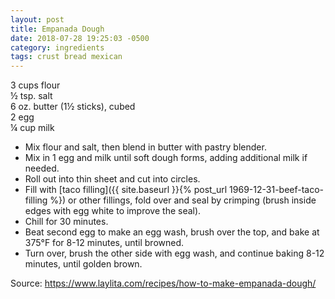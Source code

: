 ```yaml
---
layout: post
title: Empanada Dough
date: 2018-07-28 19:25:03 -0500
category: ingredients
tags: crust bread mexican
---
```

3 cups flour  
½ tsp. salt  
6 oz. butter (1½ sticks), cubed  
2 egg  
¼ cup milk  
* Mix flour and salt, then blend in butter with pastry blender.
* Mix in 1 egg and milk until soft dough forms, adding additional milk if needed.
* Roll out into thin sheet and cut into circles.
* Fill with [taco filling]({{ site.baseurl }}{% post_url 1969-12-31-beef-taco-filling %}) or other fillings, fold over and seal by crimping (brush inside edges with egg white to improve the seal).
* Chill for 30 minutes.
* Beat second egg to make an egg wash, brush over the top, and bake at 375°F for 8-12 minutes, until browned.
* Turn over, brush the other side with egg wash, and continue baking 8-12 minutes, until golden brown.

Source: <https://www.laylita.com/recipes/how-to-make-empanada-dough/>
